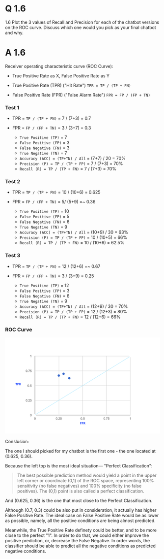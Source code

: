 # Q 1.6

1.6 Plot the 3 values of Recall and Precision for each of the chatbot versions on the ROC curve. Discuss which one would you pick as your final chatbot and why.


# A 1.6

Receiver operating characteristic curve (ROC Curve):

- True Positive Rate as X, False Positive Rate as Y

- True Positive Rate (TPR) ("Hit Rate") `TPR = TP / (TP + FN)`

- False Positive Rate (FPR) ("False Alarm Rate") `FPR = FP / (FP + TN)`


### Test 1

- TPR = `TP / (TP + FN)` = 7 / (7+3) = 0.7
- FPR = `FP / (FP + TN)` = 3 / (3+7) = 0.3

	- `True Positive (TP)` = 7
	- `False Positive (FP)` = 3
	- `False Negative (FN)` = 3
	- `True Negative (TN)` = 7
	- `Accuracy (ACC) = (TP+TN) / All` = (7+7) / 20 = 70%
	- `Precision (P) = TP / (TP + FP)` = 7 / (7+3) = 70%
	- `Recall (R) = TP / (TP + FN)` = 7 / (7+3) = 70%
	
### Test 2

- TPR = `TP / (TP + FN)` = 10 / (10+6) = 0.625
- FPR = `FP / (FP + TN)` = 5/ (5+9) =~ 0.36

	- `True Positive (TP)` = 10
	- `False Positive (FP)` = 5
	- `False Negative (FN)` = 6
	- `True Negative (TN)` = 9
	- `Accuracy (ACC) = (TP+TN) / All` = (10+9) / 30 = 63%
	- `Precision (P) = TP / (TP + FP)` = 10 / (10+5) = 66%
	- `Recall (R) = TP / (TP + FN)` = 10 / (10+6) = 62.5%

### Test 3

- TPR = `TP / (TP + FN)` = 12 / (12+6) =~ 0.67
- FPR = `FP / (FP + TN)` = 3 / (3+9) = 0.25

	- `True Positive (TP)` = 12
	- `False Positive (FP)` = 3
	- `False Negative (FN)` = 6
	- `True Negative (TN)` = 9
	- `Accuracy (ACC) = (TP+TN) / All` = (12+9) / 30 = 70%
	- `Precision (P) = TP / (TP + FP)` = 12 / (12+3) = 80%
	- `Recall (R) = TP / (TP + FN)` = 12 / (12+6) = 66%

### ROC Curve

![roc curve](https://github.com/linnnes/CI2017/blob/master/hw5/A1.5_FSM_and_Code/roccurve.png?raw=true)


Conslusion:

The one I should picked for my chatbot is the first one - the one located at (0.625, 0.36).

Because the left top is the most ideal situation— "Perfect Classification":

>The best possible prediction method would yield a point in the upper left corner or coordinate (0,1) of the ROC space, representing 100% sensitivity (no false negatives) and 100% specificity (no false positives). The (0,1) point is also called a perfect classification. 

And (0.625, 0.36) is the one that most close to the Perfect Classification.

Although (0.7, 0.3) could be also put in consideration, it actually has higher False Positive Rate. The ideal case on False Positive Rate would be as lower as possible, namely, all the positive conditions are being almost predicted.

Meanwhile, the True Positive Rate definety could be better, and to be more close to the perfect "1". In order to do that, we could either improve the positive prediction, or, decrease the False Negative. In order words, the classifier should be able to predict all the negative conditions as predicted negative conditions.

